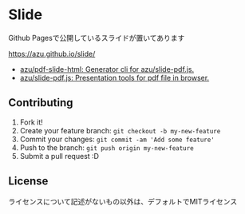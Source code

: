 # Slide

Github Pagesで公開しているスライドが置いてあります

<https://azu.github.io/slide/>

- [azu/pdf-slide-html: Generator cli for azu/slide-pdf.js.](https://github.com/azu/pdf-slide-html)
- [azu/slide-pdf.js: Presentation tools for pdf file in browser.](https://github.com/azu/slide-pdf.js)


## Contributing

1. Fork it!
2. Create your feature branch: `git checkout -b my-new-feature`
3. Commit your changes: `git commit -am 'Add some feature'`
4. Push to the branch: `git push origin my-new-feature`
5. Submit a pull request :D

## License

ライセンスについて記述がないもの以外は、デフォルトでMITライセンス
